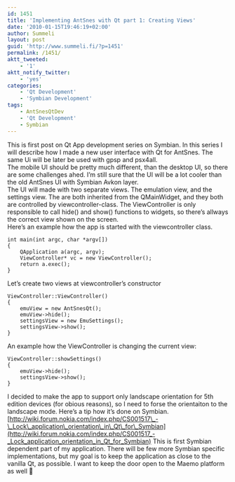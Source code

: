 ```yaml
---
id: 1451
title: 'Implementing AntSnes with Qt part 1: Creating Views'
date: '2010-01-15T19:46:19+02:00'
author: Summeli
layout: post
guid: 'http://www.summeli.fi/?p=1451'
permalink: /1451/
aktt_tweeted:
    - '1'
aktt_notify_twitter:
    - 'yes'
categories:
    - 'Qt Development'
    - 'Symbian Development'
tags:
    - AntSnesQtDev
    - 'Qt Development'
    - Symbian
---
```


This is first post on Qt App development series on Symbian. In this series I will describe how I made a new user interface with Qt for AntSnes. The same Ui will be later be used with gpsp and psx4all.  
The mobile UI should be pretty much different, than the desktop UI, so there are some challenges ahed. I’m still sure that the UI will be a lot cooler than the old AntSnes UI with Symbian Avkon layer.  
The UI will made with two separate views. The emulation view, and the settings view. The are both inherited from the QMainWidget, and they both are controlled by viewcontroller-class. The ViewController is only responsible to call hide() and show() functions to widgets, so there’s allways the correct view shown on the screen.  
Here’s an example how the app is started with the viewcontroller class.

```
int main(int argc, char *argv[])
{
    QApplication a(argc, argv);
    ViewController* vc = new ViewController();
    return a.exec();
}
```

  
Let’s create two views at viewcontroller’s constructor

```
ViewController::ViewController()
{
    emuView = new AntSnesQt();
    emuView->hide();
    settingsView = new EmuSettings();
    settingsView->show();
}
```

An example how the ViewController is changing the current view:

```
ViewController::showSettings()
{
	emuView->hide();
	settingsView->show();
}
```

I decided to make the app to support only landscape orientation for 5th edition devices (for obious reasons), so I need to forse the orientaiton to the landscape mode. Here’s a tip how it’s done on Symbian. [http://wiki.forum.nokia.com/index.php/CS001517\_-\_Lock\_application\_orientation\_in\_Qt\_for\_Symbian](http://wiki.forum.nokia.com/index.php/CS001517_-_Lock_application_orientation_in_Qt_for_Symbian) This is first Symbian dependent part of my application. There will be few more Symbian specific implementations, but my goal is to keep the application as close to the vanilla Qt, as possible. I want to keep the door open to the Maemo platform as well 🙂